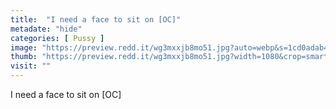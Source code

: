 ```yaml
---
title:  "I need a face to sit on [OC]"
metadate: "hide"
categories: [ Pussy ]
image: "https://preview.redd.it/wg3mxxjb8mo51.jpg?auto=webp&s=1cd0adab44155b835117e96257d6f729ee9d5b7c"
thumb: "https://preview.redd.it/wg3mxxjb8mo51.jpg?width=1080&crop=smart&auto=webp&s=02129487d003015b8cfb5b2fe91c50e0ed3b2ad3"
visit: ""
---
```

I need a face to sit on [OC]
